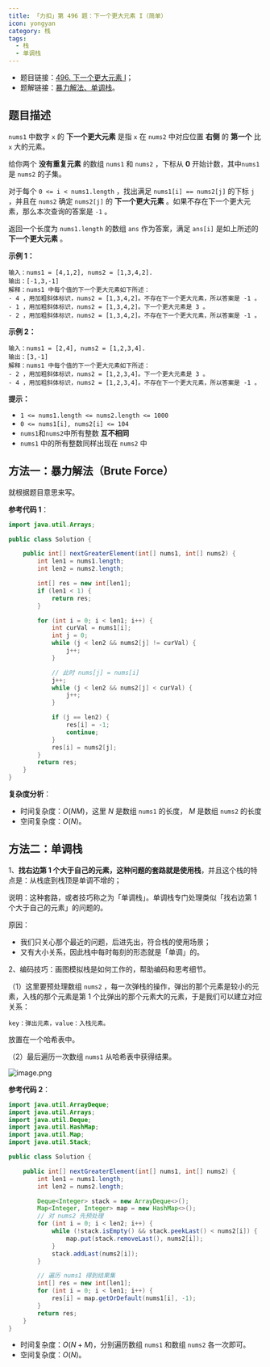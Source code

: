 ```yaml
---
title: 「力扣」第 496 题：下一个更大元素 I（简单）
icon: yongyan
category: 栈
tags:
  - 栈
  - 单调栈
---
```


+ 题目链接：[496. 下一个更大元素 I](https://leetcode-cn.com/problems/next-greater-element-i/)；
+ 题解链接：[暴力解法、单调栈](https://leetcode-cn.com/problems/next-greater-element-i/solution/bao-li-jie-fa-dan-diao-zhan-by-liweiwei1419-2/)。


## 题目描述

`nums1` 中数字 `x` 的 **下一个更大元素** 是指 `x` 在 `nums2` 中对应位置 **右侧** 的 **第一个** 比 `x` 大的元素。

给你两个 **没有重复元素** 的数组 `nums1` 和 `nums2` ，下标从 **0** 开始计数，其中`nums1` 是 `nums2` 的子集。

对于每个 `0 <= i < nums1.length` ，找出满足 `nums1[i] == nums2[j]` 的下标 `j` ，并且在 `nums2` 确定 `nums2[j]` 的 **下一个更大元素** 。如果不存在下一个更大元素，那么本次查询的答案是 `-1` 。

返回一个长度为 `nums1.length` 的数组 `ans` 作为答案，满足 `ans[i]` 是如上所述的 **下一个更大元素** 。

**示例 1：**

```
输入：nums1 = [4,1,2], nums2 = [1,3,4,2].
输出：[-1,3,-1]
解释：nums1 中每个值的下一个更大元素如下所述：
- 4 ，用加粗斜体标识，nums2 = [1,3,4,2]。不存在下一个更大元素，所以答案是 -1 。
- 1 ，用加粗斜体标识，nums2 = [1,3,4,2]。下一个更大元素是 3 。
- 2 ，用加粗斜体标识，nums2 = [1,3,4,2]。不存在下一个更大元素，所以答案是 -1 。
```

**示例 2：**

```
输入：nums1 = [2,4], nums2 = [1,2,3,4].
输出：[3,-1]
解释：nums1 中每个值的下一个更大元素如下所述：
- 2 ，用加粗斜体标识，nums2 = [1,2,3,4]。下一个更大元素是 3 。
- 4 ，用加粗斜体标识，nums2 = [1,2,3,4]。不存在下一个更大元素，所以答案是 -1 。
```

**提示：**

- `1 <= nums1.length <= nums2.length <= 1000`
- `0 <= nums1[i], nums2[i] <= 104`
- `nums1`和`nums2`中所有整数 **互不相同**
- `nums1` 中的所有整数同样出现在 `nums2` 中

## 方法一：暴力解法（Brute Force）

就根据题目意思来写。

**参考代码 1**：

```java
import java.util.Arrays;

public class Solution {

    public int[] nextGreaterElement(int[] nums1, int[] nums2) {
        int len1 = nums1.length;
        int len2 = nums2.length;

        int[] res = new int[len1];
        if (len1 < 1) {
            return res;
        }

        for (int i = 0; i < len1; i++) {
            int curVal = nums1[i];
            int j = 0;
            while (j < len2 && nums2[j] != curVal) {
                j++;
            }

            // 此时 nums[j] = nums[i]
            j++;
            while (j < len2 && nums2[j] < curVal) {
                j++;
            }

            if (j == len2) {
                res[i] = -1;
                continue;
            }
            res[i] = nums2[j];
        }
        return res;
    }
}
```

**复杂度分析**：

+ 时间复杂度：$O(NM)$，这里 $N$ 是数组 `nums1` 的长度， $M$ 是数组 `nums2` 的长度
+ 空间复杂度：$O(N)$。

## 方法二：单调栈

1、**找右边第 1 个大于自己的元素，这种问题的套路就是使用栈**，并且这个栈的特点是：从栈底到栈顶是单调不增的；

说明：这种套路，或者技巧称之为「单调栈」。单调栈专门处理类似「找右边第 1 个大于自己的元素」的问题的。

原因：

+ 我们只关心那个最近的问题，后进先出，符合栈的使用场景；
+ 又有大小关系，因此栈中每时每刻的形态就是「单调」的。

2、编码技巧：画图模拟栈是如何工作的，帮助编码和思考细节。

（1）这里要预处理数组 `nums2` ，每一次弹栈的操作，弹出的那个元素是较小的元素，入栈的那个元素是第 1 个比弹出的那个元素大的元素，于是我们可以建立对应关系：

```shell
key：弹出元素，value：入栈元素。
```

放置在一个哈希表中。

（2）最后遍历一次数组 `nums1` 从哈希表中获得结果。

![image.png](https://pic.leetcode-cn.com/04f5011ec49c9791cb92165feefaa75bc0c9de03dad3cc76df465b4039da9c25-image.png)


**参考代码 2**：

```java
import java.util.ArrayDeque;
import java.util.Arrays;
import java.util.Deque;
import java.util.HashMap;
import java.util.Map;
import java.util.Stack;

public class Solution {

    public int[] nextGreaterElement(int[] nums1, int[] nums2) {
        int len1 = nums1.length;
        int len2 = nums2.length;

        Deque<Integer> stack = new ArrayDeque<>();
        Map<Integer, Integer> map = new HashMap<>();
        // 对 nums2 先预处理
        for (int i = 0; i < len2; i++) {
            while (!stack.isEmpty() && stack.peekLast() < nums2[i]) {
                map.put(stack.removeLast(), nums2[i]);
            }
            stack.addLast(nums2[i]);
        }

        // 遍历 nums1 得到结果集
        int[] res = new int[len1];
        for (int i = 0; i < len1; i++) {
            res[i] = map.getOrDefault(nums1[i], -1);
        }
        return res;
    }
}
```

+ 时间复杂度：$O(N + M)$，分别遍历数组 `nums1` 和数组 `nums2` 各一次即可。
+ 空间复杂度：$O(N)$。



